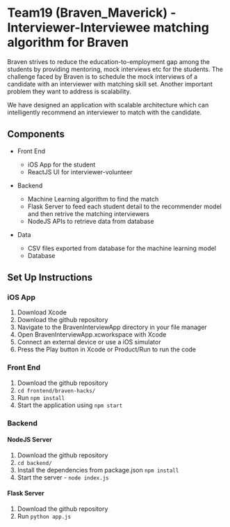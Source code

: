 # Team19 (Braven_Maverick) - Interviewer-Interviewee matching algorithm for Braven

Braven strives to reduce the education-to-employment gap among the students by providing mentoring, mock interviews etc for the students. The challenge faced by Braven is to schedule the mock interviews of a candidate with an interviewer with matching skill set. Another important problem they want to address is scalability. 

We have designed an application with scalable  architecture which can intelligently recommend an interviewer to match with the candidate.

## Components
* Front End 
  * iOS App for the student
  * ReactJS UI for interviewer-volunteer

* Backend 
  * Machine Learning algorithm to find the match
  * Flask Server to feed each student detail to the recommender model and then retrive the matching interviewers
  * NodeJS APIs to retrieve data from database
  
* Data
  * CSV files exported from database for the machine learning model
  * Database

## Set Up Instructions
### iOS App
1. Download Xcode
1. Download the github repository
1. Navigate to the BravenInterviewApp directory in your file manager
1. Open BravenInterviewApp.xcworkspace with Xcode
1. Connect an external device or use a iOS simulator
1. Press the Play button in Xcode or Product/Run to run the code
 
### Front End
1. Download the github repository
1. ```cd frontend/braven-hacks/```
1. Run  ```npm install```
1. Start the application using ```npm start```
   
### Backend
#### NodeJS Server
1. Download the github repository
1. ```cd backend/```
1. Install the dependencies from package.json  ```npm install```
1. Start the server -  ```node index.js```
#### Flask Server
1. Download the github repository
1. Run ```python app.js```
 
 
